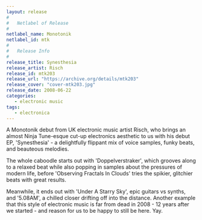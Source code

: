 ```yaml
---
layout: release
#
#   Netlabel of Release
#
netlabel_name: Monotonik
netlabel_id: mtk
#
#   Release Info
#
release_title: Synesthesia
release_artist: Risch
release_id: mtk203
release_url: "https://archive.org/details/mtk203"
release_cover: "cover-mtk203.jpg"
release_date: 2008-06-22
categories:
   - electronic music
tags:
   - electronica
---
```

A Monotonik debut from UK electronic music artist Risch, who brings an almost Ninja Tune-esque cut-up electronics aesthetic to us with his debut EP, 'Synesthesia' - a delightfully flippant mix of voice samples, funky beats, and beauteous melodies.

The whole caboodle starts out with 'Doppelverstraker', which grooves along to a relaxed beat while also popping in samples about the pressures of modern life, before 'Observing Fractals In Clouds' tries the spikier, glitchier beats with great results.

Meanwhile, it ends out with 'Under A Starry Sky', epic guitars vs synths, and '5.08AM', a chilled closer drifting off into the distance. Another example that this style of electronic music is far from dead in 2008 - 12 years after we started - and reason for us to be happy to still be here. Yay.
